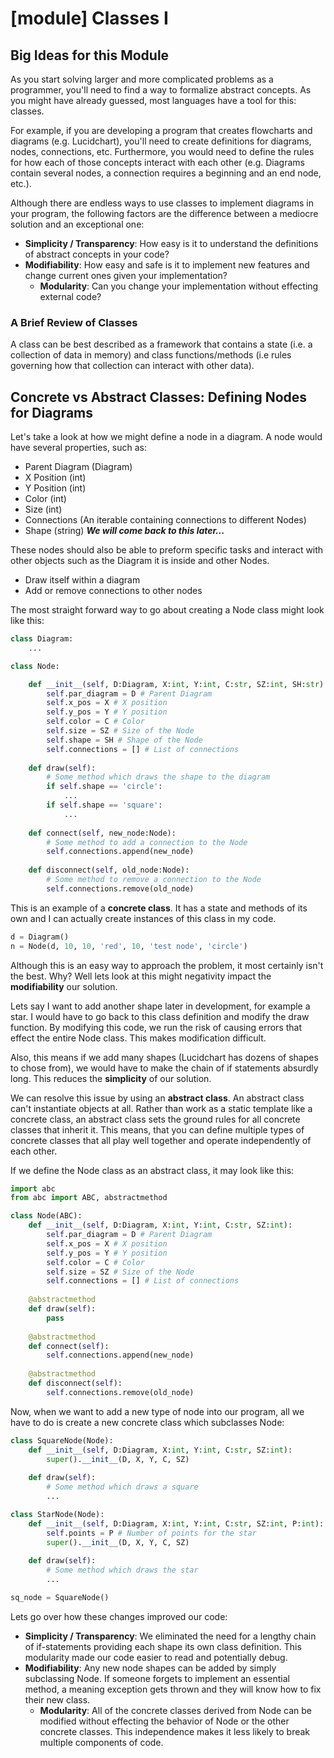 # [module] Classes I
## Big Ideas for this Module
As you start solving larger and more complicated problems as a programmer, you'll need to find a way to formalize abstract concepts. As you might have already guessed, most languages have a tool for this: classes.

For example, if you are developing a program that creates flowcharts and diagrams (e.g. Lucidchart), you'll need to create definitions for diagrams, nodes, connections, etc. Furthermore, you would need to define the rules for how each of those concepts interact with each other (e.g. Diagrams contain several nodes, a connection requires a beginning and an end node, etc.). 

Although there are endless ways to use classes to implement diagrams in your program, the following factors are the difference between a mediocre solution and an exceptional one:

- **Simplicity / Transparency**: How easy is it to understand the definitions of abstract concepts in your code?
- **Modifiability**: How easy and safe is it to implement new features and change current ones given your implementation?
  - **Modularity**: Can you change your implementation without effecting external code?


### A Brief Review of Classes
A class can be best described as a framework that contains a state (i.e. a collection of data in memory) and class functions/methods (i.e rules governing how that collection can interact with other data).

## Concrete vs Abstract Classes: Defining Nodes for Diagrams
Let's take a look at how we might define a node in a diagram. A node would have several properties, such as:
- Parent Diagram (Diagram)
- X Position (int)
- Y Position (int)
- Color (int)
- Size (int)
- Connections (An iterable containing connections to different Nodes)
- Shape (string) ***We will come back to this later...***

These nodes should also be able to preform specific tasks and interact with other objects such as the Diagram it is inside and other Nodes.
- Draw itself within a diagram
- Add or remove connections to other nodes

The most straight forward way to go about creating a Node class might look like this:
```python
class Diagram:
    ...

class Node:

    def __init__(self, D:Diagram, X:int, Y:int, C:str, SZ:int, SH:str):
        self.par_diagram = D # Parent Diagram
        self.x_pos = X # X position
        self.y_pos = Y # Y position
        self.color = C # Color
        self.size = SZ # Size of the Node
        self.shape = SH # Shape of the Node
        self.connections = [] # List of connections
    
    def draw(self):
        # Some method which draws the shape to the diagram
        if self.shape == 'circle':
            ...
        if self.shape == 'square':
            ...
    
    def connect(self, new_node:Node):
        # Some method to add a connection to the Node
        self.connections.append(new_node)
    
    def disconnect(self, old_node:Node):
        # Some method to remove a connection to the Node
        self.connections.remove(old_node)
```

This is an example of a **concrete class**. It has a state and methods of its own and  I can actually create instances of this class in my code.
```python
d = Diagram()
n = Node(d, 10, 10, 'red', 10, 'test node', 'circle')
```
Although this is an easy way to approach the problem, it most certainly isn't the best. Why? Well lets look at this might negativity impact the **modifiability** our solution. 

Lets say I want to add another shape later in development, for example a star. I would have to go back to this class definition and modify the draw function. By modifying this code, we run the risk of causing errors that effect the entire Node class. This makes modification difficult.

Also, this means if we add many shapes (Lucidchart has dozens of shapes to chose from), we would have to make the chain of if statements absurdly long. This reduces the **simplicity** of our solution.

We can resolve this issue by using an **abstract class**. An abstract class can't instantiate objects at all. Rather than work as a static template like a concrete class, an abstract class sets the ground rules for all concrete classes that inherit it. This means, that you can define multiple types of concrete classes that all play well together and operate independently of each other.

If we define the Node class as an abstract class, it may look like this:

```python
import abc
from abc import ABC, abstractmethod

class Node(ABC):
    def __init__(self, D:Diagram, X:int, Y:int, C:str, SZ:int):
        self.par_diagram = D # Parent Diagram
        self.x_pos = X # X position
        self.y_pos = Y # Y position
        self.color = C # Color
        self.size = SZ # Size of the Node
        self.connections = [] # List of connections
    
    @abstractmethod
    def draw(self):
        pass
    
    @abstractmethod
    def connect(self):
        self.connections.append(new_node)
    
    @abstractmethod
    def disconnect(self):
        self.connections.remove(old_node)
```
Now, when we want to add a new type of node into our program, all we have to do is create a new concrete class which subclasses Node:

```python
class SquareNode(Node):
    def __init__(self, D:Diagram, X:int, Y:int, C:str, SZ:int):
        super().__init__(D, X, Y, C, SZ)
    
    def draw(self):
        # Some method which draws a square
        ...

class StarNode(Node):
    def __init__(self, D:Diagram, X:int, Y:int, C:str, SZ:int, P:int):
        self.points = P # Number of points for the star
        super().__init__(D, X, Y, C, SZ)
    
    def draw(self):
        # Some method which draws the star
        ...

sq_node = SquareNode()
```
Lets go over how these changes improved our code:
- **Simplicity / Transparency**: We eliminated the need for a lengthy chain of if-statements providing each shape its own class definition. This modularity made our code easier to read and potentially debug.
- **Modifiability**: Any new node shapes can be added by simply subclassing Node. If someone forgets to implement an essential method, a meaning exception gets thrown and they will know how to fix their new class.
  - **Modularity**: All of the concrete classes derived from Node can be modified without effecting the behavior of Node or the other concrete classes. This independence makes it less likely to break multiple components of code.
